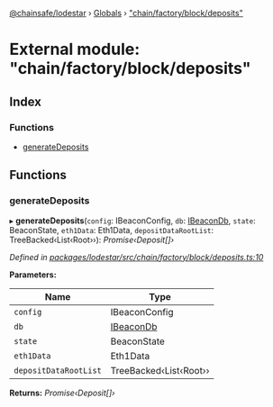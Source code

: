 [@chainsafe/lodestar](../README.md) › [Globals](../globals.md) › ["chain/factory/block/deposits"](_chain_factory_block_deposits_.md)

# External module: "chain/factory/block/deposits"

## Index

### Functions

* [generateDeposits](_chain_factory_block_deposits_.md#generatedeposits)

## Functions

###  generateDeposits

▸ **generateDeposits**(`config`: IBeaconConfig, `db`: [IBeaconDb](../interfaces/_db_api_beacon_interface_.ibeacondb.md), `state`: BeaconState, `eth1Data`: Eth1Data, `depositDataRootList`: TreeBacked‹List‹Root››): *Promise‹Deposit[]›*

*Defined in [packages/lodestar/src/chain/factory/block/deposits.ts:10](https://github.com/ChainSafe/lodestar/blob/663f5df9e/packages/lodestar/src/chain/factory/block/deposits.ts#L10)*

**Parameters:**

Name | Type |
------ | ------ |
`config` | IBeaconConfig |
`db` | [IBeaconDb](../interfaces/_db_api_beacon_interface_.ibeacondb.md) |
`state` | BeaconState |
`eth1Data` | Eth1Data |
`depositDataRootList` | TreeBacked‹List‹Root›› |

**Returns:** *Promise‹Deposit[]›*
